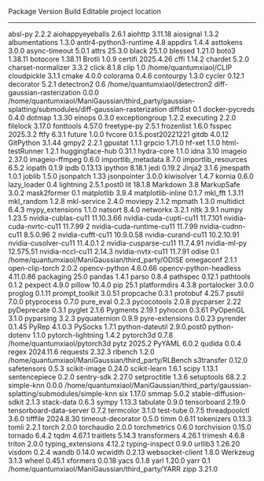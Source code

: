 Package                     Version            Build Editable project location
--------------------------- ------------------ ----- -----------------------------------------------------------------------------------------------------
absl-py                     2.2.2
aiohappyeyeballs            2.6.1
aiohttp                     3.11.18
aiosignal                   1.3.2
albumentations              1.3.0
antlr4-python3-runtime      4.8
appdirs                     1.4.4
asttokens                   3.0.0
async-timeout               5.0.1
attrs                       25.3.0
black                       25.1.0
blessed                     1.21.0
boto3                       1.38.11
botocore                    1.38.11
Brotli                      1.0.9
certifi                     2025.4.26
cffi                        1.14.2
chardet                     5.2.0
charset-normalizer          3.3.2
click                       8.1.8
clip                        1.0                      /home/quantumxiaol/CLIP
cloudpickle                 3.1.1
cmake                       4.0.0
colorama                    0.4.6
contourpy                   1.3.0
cycler                      0.12.1
decorator                   5.2.1
detectron2                  0.6                      /home/quantumxiaol/detectron2
diff-gaussian-rasterization 0.0.0                    /home/quantumxiaol/ManiGaussian/third_party/gaussian-splatting/submodules/diff-gaussian-rasterization
diffdist                    0.1
docker-pycreds              0.4.0
dotmap                      1.3.30
einops                      0.3.0
exceptiongroup              1.2.2
executing                   2.2.0
filelock                    3.17.0
fonttools                   4.57.0
freetype-py                 2.5.1
frozenlist                  1.6.0
fsspec                      2025.3.2
ftfy                        6.3.1
future                      1.0.0
fvcore                      0.1.5.post20221221
gitdb                       4.0.12
GitPython                   3.1.44
gmpy2                       2.2.1
gpustat                     1.1.1
grpcio                      1.71.0
hf-xet                      1.1.0
html-testRunner             1.2.1
huggingface-hub             0.31.1
hydra-core                  1.1.0
idna                        3.10
imageio                     2.37.0
imageio-ffmpeg              0.6.0
importlib_metadata          8.7.0
importlib_resources         6.5.2
iopath                      0.1.9
ipdb                        0.13.13
ipython                     8.18.1
jedi                        0.19.2
Jinja2                      3.1.6
jmespath                    1.0.1
joblib                      1.5.0
jsonpatch                   1.33
jsonpointer                 3.0.0
kiwisolver                  1.4.7
kornia                      0.6.0
lazy_loader                 0.4
lightning                   2.5.1.post0
lit                         18.1.8
Markdown                    3.8
MarkupSafe                  3.0.2
mask2former                 0.1
matplotlib                  3.9.4
matplotlib-inline           0.1.7
mkl_fft                     1.3.11
mkl_random                  1.2.8
mkl-service                 2.4.0
moviepy                     2.1.2
mpmath                      1.3.0
multidict                   6.4.3
mypy_extensions             1.1.0
natsort                     8.4.0
networkx                    3.2.1
nltk                        3.9.1
numpy                       1.23.5
nvidia-cublas-cu11          11.10.3.66
nvidia-cuda-cupti-cu11      11.7.101
nvidia-cuda-nvrtc-cu11      11.7.99            2
nvidia-cuda-runtime-cu11    11.7.99
nvidia-cudnn-cu11           8.5.0.96           2
nvidia-cufft-cu11           10.9.0.58
nvidia-curand-cu11          10.2.10.91
nvidia-cusolver-cu11        11.4.0.1           2
nvidia-cusparse-cu11        11.7.4.91
nvidia-ml-py                12.575.51
nvidia-nccl-cu11            2.14.3
nvidia-nvtx-cu11            11.7.91
odise                       0.1                      /home/quantumxiaol/ManiGaussian/third_party/ODISE
omegaconf                   2.1.1
open-clip-torch             2.0.2
opencv-python               4.6.0.66
opencv-python-headless      4.11.0.86
packaging                   25.0
pandas                      1.4.1
parso                       0.8.4
pathspec                    0.12.1
pathtools                   0.1.2
pexpect                     4.9.0
pillow                      10.4.0
pip                         25.1
platformdirs                4.3.8
portalocker                 3.0.0
proglog                     0.1.11
prompt_toolkit              3.0.51
propcache                   0.3.1
protobuf                    4.25.7
psutil                      7.0.0
ptyprocess                  0.7.0
pure_eval                   0.2.3
pycocotools                 2.0.8
pycparser                   2.22
pyDeprecate                 0.3.1
pyglet                      2.1.6
Pygments                    2.19.1
pyhocon                     0.3.61
PyOpenGL                    3.1.0
pyparsing                   3.2.3
pyquaternion                0.9.9
pyre-extensions             0.0.23
pyrender                    0.1.45
PyRep                       4.1.0.3
PySocks                     1.7.1
python-dateutil             2.9.0.post0
python-dotenv               1.1.0
pytorch-lightning           1.4.2
pytorch3d                   0.7.8                    /home/quantumxiaol/pytorch3d
pytz                        2025.2
PyYAML                      6.0.2
qudida                      0.0.4
regex                       2024.11.6
requests                    2.32.3
rlbench                     1.2.0                    /home/quantumxiaol/ManiGaussian/third_party/RLBench
s3transfer                  0.12.0
safetensors                 0.5.3
scikit-image                0.24.0
scikit-learn                1.6.1
scipy                       1.13.1
sentencepiece               0.2.0
sentry-sdk                  2.27.0
setproctitle                1.3.6
setuptools                  68.2.2
simple-knn                  0.0.0                    /home/quantumxiaol/ManiGaussian/third_party/gaussian-splatting/submodules/simple-knn
six                         1.17.0
smmap                       5.0.2
stable-diffusion-sdkit      2.1.3
stack-data                  0.6.3
sympy                       1.13.3
tabulate                    0.9.0
tensorboard                 2.19.0
tensorboard-data-server     0.7.2
termcolor                   3.1.0
test-tube                   0.7.5
threadpoolctl               3.6.0
tifffile                    2024.8.30
timeout-decorator           0.5.0
timm                        0.6.11
tokenizers                  0.13.3
tomli                       2.2.1
torch                       2.0.0
torchaudio                  2.0.0
torchmetrics                0.6.0
torchvision                 0.15.0
tornado                     6.4.2
tqdm                        4.67.1
traitlets                   5.14.3
transformers                4.26.1
trimesh                     4.6.8
triton                      2.0.0
typing_extensions           4.12.2
typing-inspect              0.9.0
urllib3                     1.26.20
visdom                      0.2.4
wandb                       0.14.0
wcwidth                     0.2.13
websocket-client            1.8.0
Werkzeug                    3.1.3
wheel                       0.45.1
xformers                    0.0.18
yacs                        0.1.8
yarl                        1.20.0
yarr                        0.1                      /home/quantumxiaol/ManiGaussian/third_party/YARR
zipp                        3.21.0